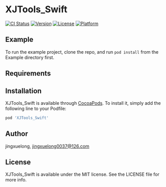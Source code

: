 # XJTools_Swift

[![CI Status](https://img.shields.io/travis/jingxuelong/XJTools_Swift.svg?style=flat)](https://travis-ci.org/jingxuelong/XJTools_Swift)
[![Version](https://img.shields.io/cocoapods/v/XJTools_Swift.svg?style=flat)](https://cocoapods.org/pods/XJTools_Swift)
[![License](https://img.shields.io/cocoapods/l/XJTools_Swift.svg?style=flat)](https://cocoapods.org/pods/XJTools_Swift)
[![Platform](https://img.shields.io/cocoapods/p/XJTools_Swift.svg?style=flat)](https://cocoapods.org/pods/XJTools_Swift)

## Example

To run the example project, clone the repo, and run `pod install` from the Example directory first.

## Requirements

## Installation

XJTools_Swift is available through [CocoaPods](https://cocoapods.org). To install
it, simply add the following line to your Podfile:

```ruby
pod 'XJTools_Swift'
```

## Author

jingxuelong, jingxuelong0037@126.com

## License

XJTools_Swift is available under the MIT license. See the LICENSE file for more info.
